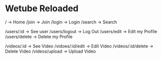 # Wetube Reloaded

/ -> Home
/join -> Join
/login -> Login
/search -> Search

/users/:id -> See user
/users/logout -> Log Out
/users/edit -> Edit my Profile
/users/delete -> Delete my Profile

/videos/:id -> See Video
/vidoes/:id/edit -> Edit Video
/videos/:id/delete -> Delete Video
/videos/upload -> Upload Video
